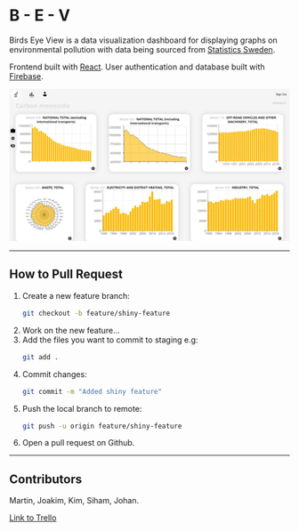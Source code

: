 # B - E - V

Birds Eye View is a data visualization dashboard for displaying graphs on environmental pollution with data being sourced from [Statistics Sweden](https://www.scb.se/en/).

Frontend built with [React](https://reactjs.org/). User authentication and database built with [Firebase](https://firebase.google.com/).

![screenshot](./screenshot.jpg)

---

## How to Pull Request

1. Create a new feature branch:
   ```bash
   git checkout -b feature/shiny-feature
   ```
2. Work on the new feature...
3. Add the files you want to commit to staging e.g:
   ```bash
   git add .
   ```
4. Commit changes:
   ```bash
   git commit -m "Added shiny feature"
   ```
5. Push the local branch to remote:
   ```bash
   git push -u origin feature/shiny-feature
   ```
6. Open a pull request on Github.

---

## Contributors

Martin, Joakim, Kim, Siham, Johan.

[Link to Trello](https://trello.com/b/BjJ7AfWw/fe19tp2apple)
